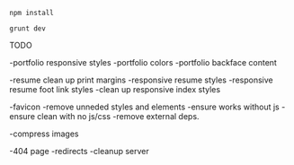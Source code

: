 
``npm install``

``grunt dev``


TODO

-portfolio responsive styles
-portfolio colors
-portfolio backface content

-resume clean up print margins
-responsive resume styles
-responsive resume foot link styles
-clean up responsive index styles

-favicon
-remove unneded styles and elements
-ensure works without js
-ensure clean with no js/css
-remove external deps.

-compress images

-404 page
-redirects
-cleanup server
